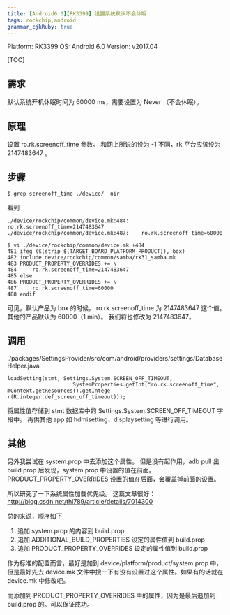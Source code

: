 ```yaml
---
title: [Android6.0][RK3399] 设置系统默认不会休眠
tags: rockchip,android
grammar_cjkRuby: true
---
```

Platform: RK3399 
OS: Android 6.0 
Version: v2017.04

[TOC]

## 需求
默认系统开机休眠时间为 60000 ms，需要设置为 Never （不会休眠）。

## 原理
设置 ro.rk.screenoff_time 参数。
和网上所说的设为 -1 不同，rk 平台应该设为 2147483647 。

## 步骤
```
$ grep screenoff_time ./device/ -nir
```
看到
```
./device/rockchip/common/device.mk:484:    ro.rk.screenoff_time=2147483647
./device/rockchip/common/device.mk:487:    ro.rk.screenoff_time=60000
```
```
$ vi ./device/rockchip/common/device.mk +484
481 ifeq ($(strip $(TARGET_BOARD_PLATFORM_PRODUCT)), box)
482 include device/rockchip/common/samba/rk31_samba.mk
483 PRODUCT_PROPERTY_OVERRIDES += \
484     ro.rk.screenoff_time=2147483647
485 else
486 PRODUCT_PROPERTY_OVERRIDES += \
487     ro.rk.screenoff_time=60000
488 endif

```
可见，默认产品为 box 的时候， ro.rk.screenoff_time 为 2147483647 这个值。
其他的产品默认为 60000（1 min）。
我们将也修改为 2147483647。

## 调用
./packages/SettingsProvider/src/com/android/providers/settings/DatabaseHelper.java
```
loadSetting(stmt, Settings.System.SCREEN_OFF_TIMEOUT,
                     SystemProperties.getInt("ro.rk.screenoff_time", mContext.getResources().getIntege     r(R.integer.def_screen_off_timeout)));
```
将属性值存储到 stmt 数据库中的  Settings.System.SCREEN_OFF_TIMEOUT 字段中。
再供其他 app 如 hdmisetting、displaysetting 等进行调用。

## 其他
另外我尝试在 system.prop 中去添加这个属性。
但是没有起作用，adb pull 出 build.prop 后发现，system.prop 中设置的值在前面。
PRODUCT_PROPERTY_OVERRIDES 设置的值在后面，会覆盖掉前面的设置。

所以研究了一下系统属性加载优先级。
这篇文章很好：
http://blog.csdn.net/thl789/article/details/7014300

总的来说，顺序如下
1. 追加 system.prop 的内容到 build.prop
2. 追加 ADDITIONAL_BUILD_PROPERTIES 设定的属性值到 build.prop
3. 追加 PRODUCT_PROPERTY_OVERRIDES 设定的属性值到 build.prop

作为标准的配置而言，最好是加到 device/platform/product/system.prop 中，
但是最好先去 device.mk 文件中搜一下有没有设置过这个属性。如果有的话就在 device.mk 中修改吧。

而添加到 PRODUCT_PROPERTY_OVERRIDES 中的属性，因为是最后追加到 build.prop 的。可以保证成功。
